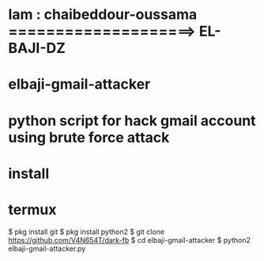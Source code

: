 # Iam : chaibeddour-oussama  ====================>  EL-BAJI-DZ

# elbaji-gmail-attacker

# python script for hack gmail account using brute force attack

# install
# termux
$ pkg install git
$ pkg install python2
$ git clone https://github.com/V4N654T/dark-fb
$ cd elbaji-gmail-attacker
$ python2 elbaji-gmail-attacker.py
